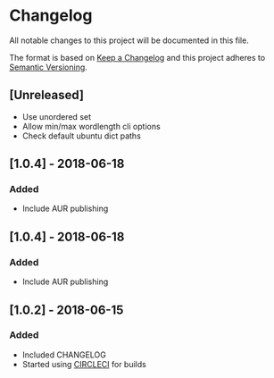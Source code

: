 # Changelog
All notable changes to this project will be documented in this file.

The format is based on [Keep a Changelog](http://keepachangelog.com/en/1.0.0/)
and this project adheres to [Semantic Versioning](http://semver.org/spec/v2.0.0.html).

## [Unreleased]
- Use unordered set
- Allow min/max wordlength cli options
- Check default ubuntu dict paths

## [1.0.4] - 2018-06-18
### Added
- Include AUR publishing

## [1.0.4] - 2018-06-18
### Added
- Include AUR publishing

## [1.0.2] - 2018-06-15
### Added
- Included CHANGELOG
- Started using [CIRCLECI](https://circleci.com/product/) for builds

